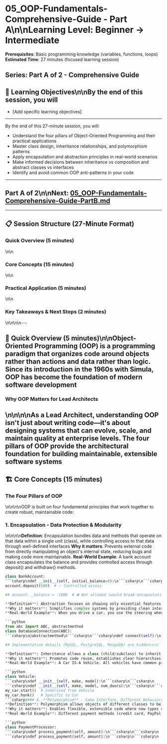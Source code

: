 # 05_OOP-Fundamentals-Comprehensive-Guide - Part A\n\n**Learning Level**: Beginner → Intermediate

**Prerequisites**: Basic programming knowledge (variables, functions, loops)
**Estimated Time**: 27 minutes (focused learning session)

## **Series**: Part A of 2 - Comprehensive Guide

## 🎯 Learning Objectives\n\nBy the end of this session, you will

- [Add specific learning objectives]

---
By the end of this 27-minute session, you will:

- Understand the four pillars of Object-Oriented Programming and their practical applications
- Master class design, inheritance relationships, and polymorphism patterns
- Apply encapsulation and abstraction principles in real-world scenarios
- Make informed decisions between inheritance vs composition and abstract classes vs interfaces
- Identify and avoid common OOP anti-patterns in your code

---

## Part A of 2\n\nNext: [05_OOP-Fundamentals-Comprehensive-Guide-PartB.md](05_OOP-Fundamentals-Comprehensive-Guide-PartB.md)

---

## 📋 Session Structure (27-Minute Format)

### Quick Overview (5 minutes)

\n\n

### Core Concepts (15 minutes)

\n\n

### Practical Application (5 minutes)

\n\n

### Key Takeaways & Next Steps (2 minutes)

\n\n\n\n---

## 🚀 Quick Overview (5 minutes)\n\nObject-Oriented Programming (OOP) is a programming paradigm that organizes code around **objects** rather than actions and data rather than logic. Since its introduction in the 1960s with Simula, OOP has become the foundation of modern software development

### Why OOP Matters for Lead Architects

## \n\n\n\nAs a Lead Architect, understanding OOP isn't just about writing code—it's about designing systems that can evolve, scale, and maintain quality at enterprise levels. The four pillars of OOP provide the architectural foundation for building maintainable, extensible software systems

## 🏗️ Core Concepts (15 minutes)

### The Four Pillars of OOP

\n\n\n\nOOP is built on four fundamental principles that work together to create robust, maintainable code:

### 1. **Encapsulation** - Data Protection & Modularity

\n\n\n\n**Definition**: Encapsulation bundles data and methods that operate on that data within a single unit (class), while controlling access to that data through well-defined interfaces
**Why it matters**: Prevents external code from directly manipulating an object's internal state, reducing bugs and making code more maintainable.
**Real-World Example**: A bank account class encapsulates the balance and provides controlled access through deposit() and withdraw() methods.

```python
class BankAccount:
```csharp\ndef __init__(self, initial_balance=0):\n```csharp\n```csharp\n    self.__balance = initial_balance  # Private attribute\n```csharp\n```csharp\ndef deposit(self, amount):\n```csharp\n```csharp\n    if amount > 0:\n```csharp\n```csharp\n        self.__balance += amount\n```csharp\n```csharp\n        return True\n```csharp\n```csharp\n    return False\n```csharp\n```csharp\ndef withdraw(self, amount):\n```csharp\n```csharp\n    if 0 < amount <= self.__balance:\n```csharp\n```csharp\n        self.__balance -= amount\n```csharp\n```csharp\n        return True\n```csharp\n```csharp\n    return False\n```csharp\n```csharp\ndef get_balance(self):\n```csharp\n```csharp\n    return self.__balance\n```csharp\n## Usage - external code can't directly modify balance\n\naccount = BankAccount(1000)
account.deposit(500)  # ✅ Controlled access

## account.__balance = -1000  # ❌ Not allowed (would break encapsulation)\n\n```csharp#### 2. **Abstraction** - Hiding Complexity

**Definition**: Abstraction focuses on showing only essential features while hiding implementation details.
**Why it matters**: Simplifies complex systems by providing clean interfaces that users can interact with without understanding internal complexity.
**Real-World Example**: When you drive a car, you use the steering wheel, pedals, and gear shift (abstraction) without needing to understand the internal combustion engine or transmission mechanics.

```python
from abc import ABC, abstractmethod
class DatabaseConnection(ABC):
```csharp\n@abstractmethod\n```csharp\n```csharp\ndef connect(self):\n```csharp\n```csharp\n    pass\n```csharp\n```csharp\n@abstractmethod\n```csharp\n```csharp\ndef execute_query(self, query):\n```csharp\n```csharp\n    pass\n```csharp\n```csharp\n@abstractmethod\n```csharp\n```csharp\ndef close(self):\n```csharp\n```csharp\n    pass\n```csharp\n## Users work with this clean interface

## Implementation details (MySQL, PostgreSQL, MongoDB) are hidden\n\n```csharp#### 3. **Inheritance** - Code Reuse & Relationships

**Definition**: Inheritance allows a class (child/subclass) to inherit properties and methods from another class (parent/superclass), establishing IS-A relationships.
**Why it matters**: Promotes code reuse, establishes clear hierarchies, and enables polymorphism.
**Real-World Example**: A Car IS-A Vehicle. All vehicles have common properties (speed, direction) and behaviors (start, stop), but cars have additional specific features.

```python
class Vehicle:
```csharp\ndef __init__(self, make, model):\n```csharp\n```csharp\n    self.make = make\n```csharp\n```csharp\n    self.model = model\n```csharp\n```csharp\n    self.speed = 0\n```csharp\n```csharp\ndef start(self):\n```csharp\n```csharp\n    print(f"{self.make} {self.model} starting...")\n```csharp\n```csharp\ndef stop(self):\n```csharp\n```csharp\n    self.speed = 0\n```csharp\n```csharp\n    print(f"{self.make} {self.model} stopped.")\n```csharp\nclass Car(Vehicle):  # Car IS-A Vehicle
```csharp\ndef __init__(self, make, model, num_doors):\n```csharp\n```csharp\n    super().__init__(make, model)  # Call parent constructor\n```csharp\n```csharp\n    self.num_doors = num_doors\n```csharp\n```csharp\ndef honk(self):\n```csharp\n```csharp\n    print("Honk! Honk!")\n```csharp\n## Usage\n\nmy_car = Car("Toyota", "Camry", 4)
my_car.start()  # Inherited from Vehicle
my_car.honk()   # Specific to Car
```csharp#### 4. **Polymorphism** - Same Interface, Different Behaviors
**Definition**: Polymorphism allows objects of different classes to be treated as objects of a common superclass, with the same method calls producing different results.
**Why it matters**: Enables flexible, extensible code where new types can be added without modifying existing code.
**Real-World Example**: Different payment methods (credit card, PayPal, bank transfer) all implement a "process_payment()" method, but each handles the payment differently.

```python
class PaymentProcessor:
```csharp\ndef process_payment(self, amount):\n```csharp\n```csharp\n    raise NotImplementedError("Subclasses must implement process_payment")\n```csharp\nclass CreditCardProcessor(PaymentProcessor):
```csharp\ndef process_payment(self, amount):\n```csharp\n```csharp\n    print(f"Processing ${amount} via credit card...")\n```csharp\n```csharp\n    # Credit card specific logic\n```csharp\n```csharp\n    return f"Credit card payment of ${amount} processed"\n```csharp\nclass PayPalProcessor(PaymentProcessor):
